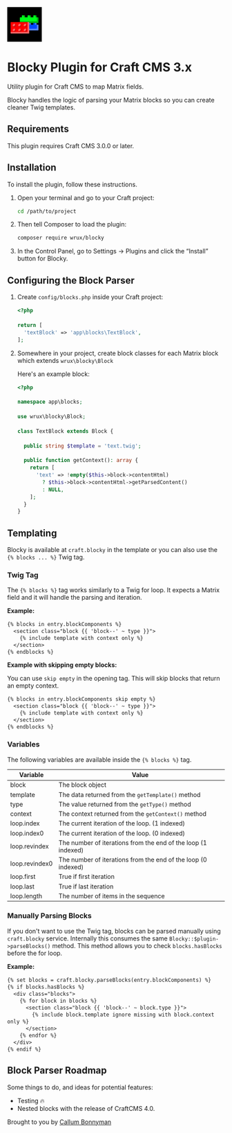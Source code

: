 <img alt="Craft Class Variance Authority" src="resources/img/blocky.png" style="height:80px" />

# Blocky Plugin for Craft CMS 3.x

Utility plugin for Craft CMS to map Matrix fields.

Blocky handles the logic of parsing your Matrix blocks so you can create cleaner
Twig templates.

## Requirements

This plugin requires Craft CMS 3.0.0 or later.

## Installation

To install the plugin, follow these instructions.

1. Open your terminal and go to your Craft project:

   ```bash
   cd /path/to/project
   ```

2. Then tell Composer to load the plugin:

   ```bash
   composer require wrux/blocky
   ```

3. In the Control Panel, go to Settings → Plugins and click the “Install” button
   for Blocky.

## Configuring the Block Parser

1. Create `config/blocks.php` inside your Craft project:

   ```php
   <?php

   return [
     'textBlock' => 'app\blocks\TextBlock',
   ];
   ```

2. Somewhere in your project, create block classes for each Matrix block which
   extends `wrux\blocky\Block`

   Here's an example block:

   ```php
   <?php

   namespace app\blocks;

   use wrux\blocky\Block;

   class TextBlock extends Block {

     public string $template = 'text.twig';

     public function getContext(): array {
       return [
         'text' => !empty($this->block->contentHtml)
           ? $this->block->contentHtml->getParsedContent()
           : NULL,
       ];
     }
   }
   ```

## Templating

Blocky is available at `craft.blocky` in the template or you can also use the
`{% blocks ... %}` Twig tag.

### Twig Tag

The `{% blocks %}` tag works similarly to a Twig for loop. It expects a Matrix
field and it will handle the parsing and iteration.

**Example:**

```twig
{% blocks in entry.blockComponents %}
  <section class="block {{ 'block--' ~ type }}">
    {% include template with context only %}
  </section>
{% endblocks %}
```

**Example with skipping empty blocks:**

You can use `skip empty` in the opening tag. This will skip blocks that return
an empty context.

```twig
{% blocks in entry.blockComponents skip empty %}
  <section class="block {{ 'block--' ~ type }}">
    {% include template with context only %}
  </section>
{% endblocks %}
```

### Variables

The following variables are available inside the `{% blocks %}` tag.

| Variable       | Value                                                         |
| -------------- | ------------------------------------------------------------- |
| block          | The block object                                              |
| template       | The data returned from the `getTemplate()` method             |
| type           | The value returned from the `getType()` method                |
| context        | The context returned from the `getContext()` method           |
| loop.index     | The current iteration of the loop. (1 indexed)                |
| loop.index0    | The current iteration of the loop. (0 indexed)                |
| loop.revindex  | The number of iterations from the end of the loop (1 indexed) |
| loop.revindex0 | The number of iterations from the end of the loop (0 indexed) |
| loop.first     | True if first iteration                                       |
| loop.last      | True if last iteration                                        |
| loop.length    | The number of items in the sequence                           |

### Manually Parsing Blocks

If you don't want to use the Twig tag, blocks can be parsed manually using
`craft.blocky` service. Internally this consumes the same
`Blocky::$plugin->parseBlocks()` method. This method allows you to check
`blocks.hasBlocks` before the for loop.

**Example:**

```twig
{% set blocks = craft.blocky.parseBlocks(entry.blockComponents) %}
{% if blocks.hasBlocks %}
  <div class="blocks">
    {% for block in blocks %}
      <section class="block {{ 'block--' ~ block.type }}">
        {% include block.template ignore missing with block.context only %}
      </section>
    {% endfor %}
  </div>
{% endif %}
```

## Block Parser Roadmap

Some things to do, and ideas for potential features:

- Testing 🔥
- Nested blocks with the release of CraftCMS 4.0.

Brought to you by [Callum Bonnyman](https://bloke.blog)
